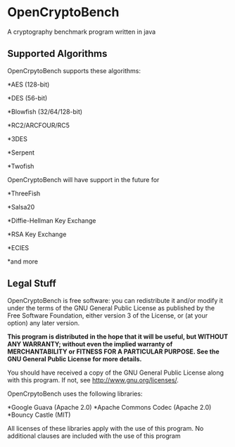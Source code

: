 # OpenCryptoBench
A cryptography benchmark program written in java

## Supported Algorithms
OpenCrpytoBench supports these algorithms:
  
  *AES (128-bit)
  
  *DES (56-bit)
  
  *Blowfish (32/64/128-bit)
  
  *RC2/ARCFOUR/RC5
  
  *3DES
  
  *Serpent
  
  *Twofish

OpenCryptoBench will have support in the future for

  *ThreeFish
  
  *Salsa20
  
  *Diffie-Hellman Key Exchange
  
  *RSA Key Exchange
  
  *ECIES
  
  *and more

## Legal Stuff
OpenCryptoBench is free software: you can redistribute it and/or modify
it under the terms of the GNU General Public License as published by
the Free Software Foundation, either version 3 of the License, or
(at your option) any later version.

**This program is distributed in the hope that it will be useful,
but WITHOUT ANY WARRANTY; without even the implied warranty of
MERCHANTABILITY or FITNESS FOR A PARTICULAR PURPOSE.  See the
GNU General Public License for more details.**

You should have received a copy of the GNU General Public License
along with this program.  If not, see <http://www.gnu.org/licenses/>.

OpenCrpytoBench uses the following libraries:

  *Google Guava (Apache 2.0)
  *Apache Commons Codec (Apache 2.0)
  *Bouncy Castle (MIT)
  
All licenses of these libraries apply with the use of this program. No additional clauses are included with the use of this program
